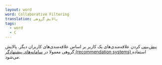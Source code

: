 ```yaml
---
layout: word
word: Collaborative Filtering
translation: پالایش گروهی
tags:
  - word
  - C
---
```

[پیش‌بینی](/P/prediction) کردن علاقه‌مندی‌های یک کاربر بر اساس علاقه‌مندی‌های کاربران دیگر. پالایش گروهی معمولا در [سامانه‌های پیشنهادگر (recommendation systems) ](/R/recommendation_system)استفاده می‌شود.